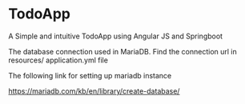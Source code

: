 # TodoApp
A Simple and intuitive TodoApp using Angular JS and Springboot

The database connection used in MariaDB. Find the connection url in resources/ application.yml file

The following link for setting up mariadb instance

https://mariadb.com/kb/en/library/create-database/
